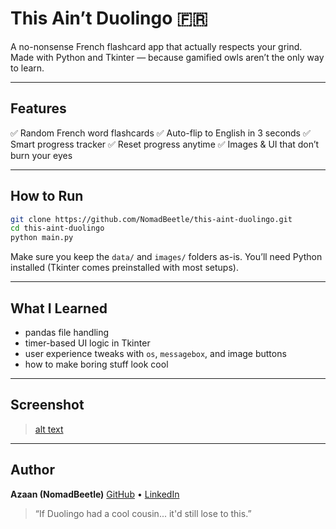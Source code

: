 # This Ain’t Duolingo 🇫🇷

A no-nonsense French flashcard app that actually respects your grind.
Made with Python and Tkinter — because gamified owls aren’t the only way to learn.

---

## Features

✅ Random French word flashcards
✅ Auto-flip to English in 3 seconds
✅ Smart progress tracker
✅ Reset progress anytime
✅ Images & UI that don’t burn your eyes

---

## How to Run

```bash
git clone https://github.com/NomadBeetle/this-aint-duolingo.git
cd this-aint-duolingo
python main.py
```

Make sure you keep the `data/` and `images/` folders as-is.
You’ll need Python installed (Tkinter comes preinstalled with most setups).

---

## What I Learned

* pandas file handling
* timer-based UI logic in Tkinter
* user experience tweaks with `os`, `messagebox`, and image buttons
* how to make boring stuff look cool

---

## Screenshot

> [alt text](image.png)

---

## Author

**Azaan (NomadBeetle)**
[GitHub](https://github.com/NomadBeetle) • [LinkedIn](https://linkedin.com/in/azaan-ahmed-a738b4332)

> “If Duolingo had a cool cousin... it'd still lose to this.”
